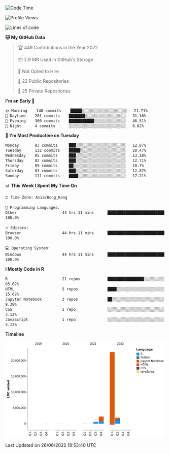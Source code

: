 

<!--**wt12318/wt12318** is a ✨ _special_ ✨ repository because its `README.md` (this file) appears on your GitHub profile.-->

<!--START_SECTION:waka-->
![Code Time](http://img.shields.io/badge/Code%20Time-333%20hrs%2011%20mins-blue)

![Profile Views](http://img.shields.io/badge/Profile%20Views-10-blue)

![Lines of code](https://img.shields.io/badge/From%20Hello%20World%20I%27ve%20Written-27%20Million%20lines%20of%20code-blue)

**🐱 My GitHub Data** 

> 🏆 449 Contributions in the Year 2022
 > 
> 📦 2.9 MB Used in GitHub's Storage 
 > 
> 🚫 Not Opted to Hire
 > 
> 📜 22 Public Repositories 
 > 
> 🔑 25 Private Repositories  
 > 
**I'm an Early 🐤** 

```text
🌞 Morning    140 commits    █████░░░░░░░░░░░░░░░░░░░░   21.71% 
🌆 Daytime    201 commits    ███████░░░░░░░░░░░░░░░░░░   31.16% 
🌃 Evening    300 commits    ███████████░░░░░░░░░░░░░░   46.51% 
🌙 Night      4 commits      ░░░░░░░░░░░░░░░░░░░░░░░░░   0.62%

```
📅 **I'm Most Productive on Tuesday** 

```text
Monday       83 commits     ███░░░░░░░░░░░░░░░░░░░░░░   12.87% 
Tuesday      132 commits    █████░░░░░░░░░░░░░░░░░░░░   20.47% 
Wednesday    85 commits     ███░░░░░░░░░░░░░░░░░░░░░░   13.18% 
Thursday     82 commits     ███░░░░░░░░░░░░░░░░░░░░░░   12.71% 
Friday       69 commits     ██░░░░░░░░░░░░░░░░░░░░░░░   10.7% 
Saturday     83 commits     ███░░░░░░░░░░░░░░░░░░░░░░   12.87% 
Sunday       111 commits    ████░░░░░░░░░░░░░░░░░░░░░   17.21%

```


📊 **This Week I Spent My Time On** 

```text
⌚︎ Time Zone: Asia/Hong_Kong

💬 Programming Languages: 
Other                    44 hrs 11 mins      █████████████████████████   100.0%

🔥 Editors: 
Browser                  44 hrs 11 mins      █████████████████████████   100.0%

💻 Operating System: 
Windows                  44 hrs 11 mins      █████████████████████████   100.0%

```

**I Mostly Code in R** 

```text
R                        21 repos            ████████████████░░░░░░░░░   65.62% 
HTML                     5 repos             ████░░░░░░░░░░░░░░░░░░░░░   15.62% 
Jupyter Notebook         3 repos             ██░░░░░░░░░░░░░░░░░░░░░░░   9.38% 
CSS                      1 repo              ░░░░░░░░░░░░░░░░░░░░░░░░░   3.12% 
JavaScript               1 repo              ░░░░░░░░░░░░░░░░░░░░░░░░░   3.12%

```


**Timeline**

![Chart not found](https://raw.githubusercontent.com/wt12318/wt12318/main/charts/bar_graph.png) 


 Last Updated on 26/06/2022 18:53:40 UTC
<!--END_SECTION:waka-->


